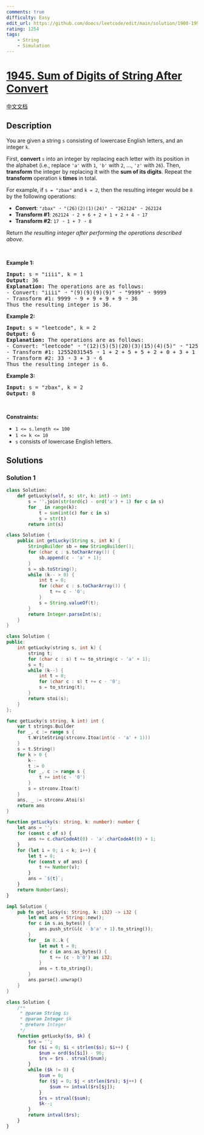 ```yaml
---
comments: true
difficulty: Easy
edit_url: https://github.com/doocs/leetcode/edit/main/solution/1900-1999/1945.Sum%20of%20Digits%20of%20String%20After%20Convert/README_EN.md
rating: 1254
tags:
    - String
    - Simulation
---
```


# [1945. Sum of Digits of String After Convert](https://leetcode.com/problems/sum-of-digits-of-string-after-convert)

[中文文档](/solution/1900-1999/1945.Sum%20of%20Digits%20of%20String%20After%20Convert/README.md)

## Description

<p>You are given a string <code>s</code> consisting of lowercase English letters, and an integer <code>k</code>.</p>

<p>First, <strong>convert</strong> <code>s</code> into an integer by replacing each letter with its position in the alphabet (i.e., replace <code>&#39;a&#39;</code> with <code>1</code>, <code>&#39;b&#39;</code> with <code>2</code>, ..., <code>&#39;z&#39;</code> with <code>26</code>). Then, <strong>transform</strong> the integer by replacing it with the <strong>sum of its digits</strong>. Repeat the <strong>transform</strong> operation <code>k</code><strong> times</strong> in total.</p>

<p>For example, if <code>s = &quot;zbax&quot;</code> and <code>k = 2</code>, then the resulting integer would be <code>8</code> by the following operations:</p>

<ul>
	<li><strong>Convert</strong>: <code>&quot;zbax&quot; ➝ &quot;(26)(2)(1)(24)&quot; ➝ &quot;262124&quot; ➝ 262124</code></li>
	<li><strong>Transform #1</strong>: <code>262124 ➝ 2 + 6 + 2 + 1 + 2 + 4&nbsp;➝ 17</code></li>
	<li><strong>Transform #2</strong>: <code>17 ➝ 1 + 7 ➝ 8</code></li>
</ul>

<p>Return <em>the resulting integer after performing the operations described above</em>.</p>

<p>&nbsp;</p>
<p><strong class="example">Example 1:</strong></p>

<pre>
<strong>Input:</strong> s = &quot;iiii&quot;, k = 1
<strong>Output:</strong> 36
<strong>Explanation:</strong> The operations are as follows:
- Convert: &quot;iiii&quot; ➝ &quot;(9)(9)(9)(9)&quot; ➝ &quot;9999&quot; ➝ 9999
- Transform #1: 9999 ➝ 9 + 9 + 9 + 9 ➝ 36
Thus the resulting integer is 36.
</pre>

<p><strong class="example">Example 2:</strong></p>

<pre>
<strong>Input:</strong> s = &quot;leetcode&quot;, k = 2
<strong>Output:</strong> 6
<strong>Explanation:</strong> The operations are as follows:
- Convert: &quot;leetcode&quot; ➝ &quot;(12)(5)(5)(20)(3)(15)(4)(5)&quot; ➝ &quot;12552031545&quot; ➝ 12552031545
- Transform #1: 12552031545 ➝ 1 + 2 + 5 + 5 + 2 + 0 + 3 + 1 + 5 + 4 + 5 ➝ 33
- Transform #2: 33 ➝ 3 + 3 ➝ 6
Thus the resulting integer is 6.
</pre>

<p><strong class="example">Example 3:</strong></p>

<pre>
<strong>Input:</strong> s = &quot;zbax&quot;, k = 2
<strong>Output:</strong> 8
</pre>

<p>&nbsp;</p>
<p><strong>Constraints:</strong></p>

<ul>
	<li><code>1 &lt;= s.length &lt;= 100</code></li>
	<li><code>1 &lt;= k &lt;= 10</code></li>
	<li><code>s</code> consists of lowercase English letters.</li>
</ul>

## Solutions

### Solution 1

<!-- tabs:start -->

```python
class Solution:
    def getLucky(self, s: str, k: int) -> int:
        s = ''.join(str(ord(c) - ord('a') + 1) for c in s)
        for _ in range(k):
            t = sum(int(c) for c in s)
            s = str(t)
        return int(s)
```

```java
class Solution {
    public int getLucky(String s, int k) {
        StringBuilder sb = new StringBuilder();
        for (char c : s.toCharArray()) {
            sb.append(c - 'a' + 1);
        }
        s = sb.toString();
        while (k-- > 0) {
            int t = 0;
            for (char c : s.toCharArray()) {
                t += c - '0';
            }
            s = String.valueOf(t);
        }
        return Integer.parseInt(s);
    }
}
```

```cpp
class Solution {
public:
    int getLucky(string s, int k) {
        string t;
        for (char c : s) t += to_string(c - 'a' + 1);
        s = t;
        while (k--) {
            int t = 0;
            for (char c : s) t += c - '0';
            s = to_string(t);
        }
        return stoi(s);
    }
};
```

```go
func getLucky(s string, k int) int {
	var t strings.Builder
	for _, c := range s {
		t.WriteString(strconv.Itoa(int(c - 'a' + 1)))
	}
	s = t.String()
	for k > 0 {
		k--
		t := 0
		for _, c := range s {
			t += int(c - '0')
		}
		s = strconv.Itoa(t)
	}
	ans, _ := strconv.Atoi(s)
	return ans
}
```

```ts
function getLucky(s: string, k: number): number {
    let ans = '';
    for (const c of s) {
        ans += c.charCodeAt(0) - 'a'.charCodeAt(0) + 1;
    }
    for (let i = 0; i < k; i++) {
        let t = 0;
        for (const v of ans) {
            t += Number(v);
        }
        ans = `${t}`;
    }
    return Number(ans);
}
```

```rust
impl Solution {
    pub fn get_lucky(s: String, k: i32) -> i32 {
        let mut ans = String::new();
        for c in s.as_bytes() {
            ans.push_str(&(c - b'a' + 1).to_string());
        }
        for _ in 0..k {
            let mut t = 0;
            for c in ans.as_bytes() {
                t += (c - b'0') as i32;
            }
            ans = t.to_string();
        }
        ans.parse().unwrap()
    }
}
```

```php
class Solution {
    /**
     * @param String $s
     * @param Integer $k
     * @return Integer
     */
    function getLucky($s, $k) {
        $rs = '';
        for ($i = 0; $i < strlen($s); $i++) {
            $num = ord($s[$i]) - 96;
            $rs = $rs . strval($num);
        }
        while ($k != 0) {
            $sum = 0;
            for ($j = 0; $j < strlen($rs); $j++) {
                $sum += intval($rs[$j]);
            }
            $rs = strval($sum);
            $k--;
        }
        return intval($rs);
    }
}
```

<!-- tabs:end -->

<!-- end -->
